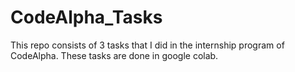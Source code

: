 # CodeAlpha_Tasks
This repo consists of 3 tasks that I did in the internship program of CodeAlpha. These tasks are done in google colab.
